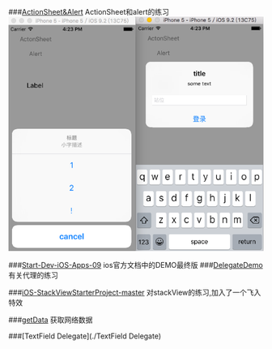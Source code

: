 ###[ActionSheet&Alert](./ActionSheet&Alert)
ActionSheet和alert的练习
![image](./ActionSheet&Alert/img.png)

###[Start-Dev-iOS-Apps-09](./Start-Dev-iOS-Apps-09)
ios官方文档中的DEMO最终版 
###[DelegateDemo](./DelegaDemo)
有关代理的练习

###[iOS-StackViewStarterProject-master](./iOS-StackViewStarterProject-master)
对stackView的练习,加入了一个飞入特效

###[getData](./getData)
获取网络数据

###[TextField Delegate](./TextField Delegate)

